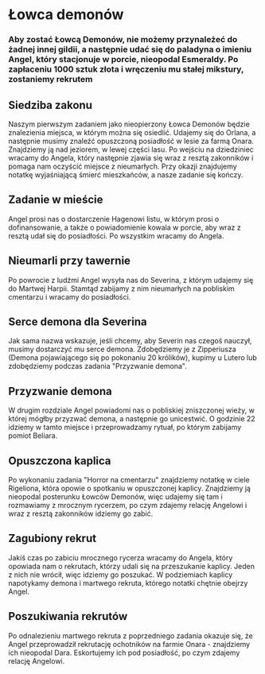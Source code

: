 # Łowca demonów

### Aby zostać Łowcą Demonów, nie możemy przynależeć do żadnej innej gildii, a następnie udać się do paladyna o imieniu Angel, który stacjonuje w porcie, nieopodal Esmeraldy. Po zapłaceniu 1000 sztuk złota i wręczeniu mu stałej mikstury, zostaniemy rekrutem

## Siedziba zakonu

Naszym pierwszym zadaniem jako nieopierzony Łowca Demonów będzie znalezienia miejsca, w którym można się osiedlić. Udajemy się do Orlana, a następnie musimy znaleźć opuszczoną posiadłość w lesie za farmą Onara. Znajdziemy ją nad jeziorem, w lewej części lasu. Po wejściu na dziedziniec wracamy do Angela, który następnie zjawia się wraz z resztą zakonników i pomaga nam oczyścić miejsce z nieumarłych. Przy okazji znajdujemy notatkę wyjaśniającą śmierć mieszkańców, a nasze zadanie się kończy.

## Zadanie w mieście

Angel prosi nas o dostarczenie Hagenowi listu, w którym prosi o dofinansowanie, a także o powiadomienie kowala w porcie, aby wraz z resztą udał się do posiadłości. Po wszystkim wracamy do Angela.

## Nieumarli przy tawernie

Po powrocie z ludźmi Angel wysyła nas do Severina, z którym udajemy się do Martwej Harpii. Stamtąd zabijamy z nim nieumarłych na pobliskim cmentarzu i wracamy do posiadłości.

## Serce demona dla Severina

Jak sama nazwa wskazuje, jeśli chcemy, aby Severin nas czegoś nauczył, musimy dostarczyć mu serce demona. Zdobędziemy je z Zipperiusza (Demona pojawiającego się po pokonaniu 20 królików), kupimy u Lutero lub zdobędziemy podczas zadania "Przyzwanie demona".

## Przyzwanie demona

W drugim rozdziale Angel powiadomi nas o pobliskiej zniszczonej wieży, w której mógłby przyzwać demona, a następnie go unicestwić. O godzinie 22 idziemy w tamto miejsce i przeprowadzamy rytuał, po którym zabijamy pomiot Beliara.

## Opuszczona kaplica

Po wykonaniu zadania "Horror na cmentarzu" znajdziemy notatkę w ciele Rigeliona, która opowie o spotkaniu w opuszczonej kaplicy. Znajdziemy ją nieopodal posterunku Łowców Demonów, więc udajemy się tam i rozmawiamy z mrocznym rycerzem, po czym zdajemy relację Angelowi i wraz z resztą zakonników idziemy go zabić.

## Zagubiony rekrut

Jakiś czas po zabiciu mrocznego rycerza wracamy do Angela, który opowiada nam o rekrutach, którzy udali się na przeszukanie kaplicy. Jeden z nich nie wrócił, więc idziemy go poszukać. W podziemiach kaplicy napotykamy demona i martwego rekruta, którego notatki chętnie obejrzy Angel.

## Poszukiwania rekrutów

Po odnalezieniu martwego rekruta z poprzedniego zadania okazuje się, że Angel przeprowadził rekrutację ochotników na farmie Onara - znajdziemy ich nieopodal Dara. Eskortujemy ich pod posiadłość, po czym zdajemy relację Angelowi.
